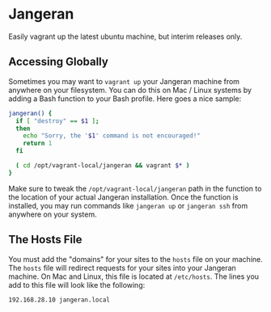 Jangeran
========

Easily vagrant up the latest ubuntu machine, but interim releases only.


Accessing Globally
------------------

Sometimes you may want to `vagrant up` your Jangeran machine from anywhere on your filesystem. You can do this on Mac / Linux systems by adding a Bash function to your Bash profile. Here goes a nice sample:

```bash
jangeran() {
  if [ "destroy" == $1 ];
  then
    echo "Sorry, the '$1' command is not encouraged!"
    return 1
  fi

  ( cd /opt/vagrant-local/jangeran && vagrant $* )
}
```

Make sure to tweak the `/opt/vagrant-local/jangeran` path in the function to the location of your actual Jangeran installation. Once the function is installed, you may run commands like `jangeran up` or `jangeran ssh` from anywhere on your system.


The Hosts File
--------------

You must add the "domains" for your sites to the `hosts` file on your machine. The `hosts` file will redirect requests for your sites into your Jangeran machine. On Mac and Linux, this file is located at `/etc/hosts`. The lines you add to this file will look like the following:

~~~
192.168.28.10 jangeran.local
~~~
